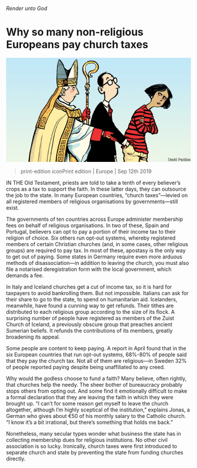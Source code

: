 ###### Render unto God

# Why so many non-religious Europeans pay church taxes 

![image](images/20190914_EUD001_0.jpg) 

> print-edition iconPrint edition | Europe | Sep 12th 2019 

IN THE Old Testament, priests are told to take a tenth of every believer’s crops as a tax to support the faith. In these latter days, they can outsource the job to the state. In many European countries, “church taxes”—levied on all registered members of religious organisations by governments—still exist. 

The governments of ten countries across Europe administer membership fees on behalf of religious organisations. In two of these, Spain and Portugal, believers can opt to pay a portion of their income tax to their religion of choice. Six others run opt-out systems, whereby registered members of certain Christian churches (and, in some cases, other religious groups) are required to pay tax. In most of these, apostasy is the only way to get out of paying. Some states in Germany require even more arduous methods of disassociation—in addition to leaving the church, you must also file a notarised deregistration form with the local government, which demands a fee. 

In Italy and Iceland churches get a cut of income tax, so it is hard for taxpayers to avoid bankrolling them. But not impossible. Italians can ask for their share to go to the state, to spend on humanitarian aid. Icelanders, meanwhile, have found a cunning way to get refunds. Their tithes are distributed to each religious group according to the size of its flock. A surprising number of people have registered as members of the Zuist Church of Iceland, a previously obscure group that preaches ancient Sumerian beliefs. It refunds the contributions of its members, greatly broadening its appeal. 

Some people are content to keep paying. A report in April found that in the six European countries that run opt-out systems, 68%-80% of people said that they pay the church tax. Not all of them are religious—in Sweden 32% of people reported paying despite being unaffiliated to any creed. 

Why would the godless choose to fund a faith? Many believe, often rightly, that churches help the needy. The sheer bother of bureaucracy probably stops others from opting out. And some find it emotionally difficult to make a formal declaration that they are leaving the faith in which they were brought up. “I can’t for some reason get myself to leave the church altogether, although I’m highly sceptical of the institution,” explains Jonas, a German who gives about €50 of his monthly salary to the Catholic church. “I know it’s a bit irrational, but there’s something that holds me back.” 

Nonetheless, many secular types wonder what business the state has in collecting membership dues for religious institutions. No other civil association is so lucky. Ironically, church taxes were first introduced to separate church and state by preventing the state from funding churches directly. 

